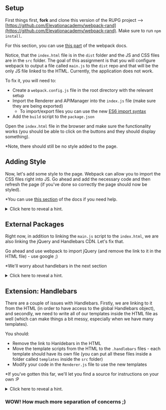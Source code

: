 ## Setup

First things first, **fork** and clone this version of the RUPG project --> [https://github.com/Elevationacademy/webpack-rand](https://github.com/Elevationacademy/webpack-rand). Make sure to run `npm install`.
    
      
For this section, you can use [this part](https://webpack.js.org/guides/getting-started/) of the webpack docs.
    
          
Notice, that the `index.html` file is in the `dist` folder and the JS and CSS files are in the `src` folder. The goal of this assignment is that you will configure webpack to output a file called `main.js` to the `dist` repo and that will be the only JS file linked to the HTML. Currently, the application does not work.
    
      
    
To fix it, you will need to:
    
-   Create a `webpack.config.js` file in the root directory with the relevant setup
-   Import the Renderer and APIManager into the `index.js` file (make sure they are being exported)
    -   To import/export files you can use the new [ES6 import syntax](https://www.digitalocean.com/community/tutorials/js-modules-es6)
-   Add the `build` script to the `package.json`
    
          
Open the `index.html` file in the browser and make sure the functionality works (you should be able to click on the buttons and they should display something).
    
      
    
*Note, there should still be no style added to the page.
    

    
## Adding Style

Now, let's add some style to the page. Webpack can allow you to import the CSS files right into JS. Go ahead and add the necessary code and then refresh the page (if you've done so correctly the page should now be styled).
    
      
    
*You can use [this section](https://webpack.js.org/guides/asset-management/#loading-css) of the docs if you need help.

<details>
<summary>
  Click here to reveal a hint.
  </summary>
  You'll need something called a loader.
</details>
    

## External Packages
    
Right now, in addition to linking the `main.js` script to the `index.html`, we are also linking the jQuery and Handlebars CDN. Let's fix that.
    
          
Go ahead and use webpack to import jQuery (and remove the link to it in the HTML file) - use google ;)
    
          
*We'll worry about handlebars in the next section

<details>
<summary>
  Click here to reveal a hint.
  </summary>
  You might want to check out something called a plugin.
</details>   
    

## Extension: Handlebars
    

There are a couple of issues with Handlebars. Firstly, we are linking to it from the HTML (in order to have access to the global Handlebars object), and secondly, we need to write all of our templates inside the HTML file as well (which can make things a bit messy, especially when we have many templates).
    
          
You should:
    
-   Remove the link to Hanldebars in the HTML
-   Move the template scripts from the HTML to the `.handlebars` files - each template should have its own file (you can put all these files inside a folder called `templates` inside the `src` folder)
-   Modify your code in the `Renderer.js` file to use the new templates
    
          
*If you've gotten this far, we'll let you find a source for instructions on your own :P
    
<details>
<summary>
  Click here to reveal a hint.
  </summary>
  You can check out <a href="https://handlebarsjs.com/installation/integrations.html">this link</a> for some help.
</details>
        
    
### WOW! How much more separation of concerns ;)